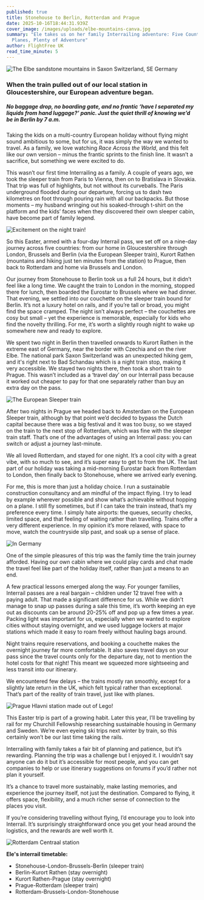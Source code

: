 ```yaml
---
published: true
title: Stonehouse to Berlin, Rotterdam and Prague
date: 2025-10-16T18:44:31.939Z
cover_image: /images/uploads/elbe-mountains-canva.jpg
summary: "Ele takes us on her family Interrailing adventure: Five Countries, No
  Planes, Plenty of Adventure"
author: FlightFree UK
read_time_minute: 5
---
```

![](/images/uploads/elbe-mountains-body-canva.jpg "The Elbe sandstone mountains in Saxon Switzerland, SE Germany")

### When the train pulled out of our local station in Gloucestershire, our European adventure began.

##### No baggage drop, no boarding gate, and no frantic ‘have I separated my liquids from hand luggage?’ panic. Just the quiet thrill of knowing we’d be in Berlin by 7 a.m.

Taking the kids on a multi-country European holiday without flying might sound ambitious to some, but for us, it was simply the way we wanted to travel. As a family, we love watching *Race Across the World*, and this felt like our own version – minus the frantic sprints to the finish line. It wasn’t a sacrifice, but something we were excited to do.

This wasn’t our first time Interrailing as a family. A couple of years ago, we took the sleeper train from Paris to Vienna, then on to Bratislava in Slovakia. That trip was full of highlights, but not without its curveballs. The Paris underground flooded during our departure, forcing us to dash two kilometres on foot through pouring rain with all our backpacks. But those moments – my husband wringing out his soaked-through t-shirt on the platform and the kids’ faces when they discovered their own sleeper cabin, have become part of family legend.

![](/images/uploads/boy-on-train-egeorge.jpg "Excitement on the night train!")

So this Easter, armed with a four-day Interrail pass, we set off on a nine-day journey across five countries: from our home in Gloucestershire through London, Brussels and Berlin (via the European Sleeper train), Kurort Rathen (mountains and hiking just ten minutes from the station) to Prague, then back to Rotterdam and home via Brussels and London.

Our journey from Stonehouse to Berlin took us a full 24 hours, but it didn’t feel like a long time. We caught the train to London in the morning, stopped there for lunch, then boarded the Eurostar to Brussels where we had dinner. That evening, we settled into our couchette on the sleeper train bound for Berlin. It’s not a luxury hotel on rails, and if you’re tall or broad, you might find the space cramped. The night isn’t always perfect – the couchettes are cosy but small – yet the experience is memorable, especially for kids who find the novelty thrilling. For me, it’s worth a slightly rough night to wake up somewhere new and ready to explore.

We spent two night in Berlin then travelled onwards to Kurort Rathen in the extreme east of Germany, near the border with Czechia and on the river Elbe. The national park Saxon Switzerland was an unexpected hiking gem, and it's right next to Bad Schandau which is a night train stop, making it very accessible. We stayed two nights there, then took a short train to Prague. This wasn’t included as a ‘travel day’ on our Interrail pass because it worked out cheaper to pay for that one separately rather than buy an extra day on the pass. 

![](/images/uploads/european-sleeper-egeorge.jpg "The European Sleeper train")

After two nights in Prague we headed back to Amsterdam on the European Sleeper train, although by that point we’d decided to bypass the Dutch capital because there was a big festival and it was too busy, so we stayed on the train to the next stop of Rotterdam, which was fine with the sleeper train staff. That’s one of the advantages of using an Interrail pass: you can switch or adjust a journey last-minute. 

We all loved Rotterdam, and stayed for one night. It’s a cool city with a great vibe, with so much to see, and it’s super easy to get to from the UK. The last part of our holiday was taking a mid-morning Eurostar back from Rotterdam to London, then finally back to Stonehouse, where we arrived early evening.

For me, this is more than just a holiday choice. I run a sustainable construction consultancy and am mindful of the impact flying. I try to lead by example wherever possible and show what’s achievable without hopping on a plane. I still fly sometimes, but if I can take the train instead, that’s my preference every time. I simply hate airports: the queues, security checks, limited space, and that feeling of waiting rather than travelling. Trains offer a very different experience. In my opinion it’s more relaxed, with space to move, watch the countryside slip past, and soak up a sense of place.

![](/images/uploads/sbahn-egeorge.jpg "In Germany")

One of the simple pleasures of this trip was the family time the train journey afforded. Having our own cabin where we could play cards and chat made the travel feel like part of the holiday itself, rather than just a means to an end.

A few practical lessons emerged along the way. For younger families, Interrail passes are a real bargain – children under 12 travel free with a paying adult. That made a significant difference for us. While we didn’t manage to snap up passes during a sale this time, it’s worth keeping an eye out as discounts can be around 20-25% off and pop up a few times a year. Packing light was important for us, especially when we wanted to explore cities without staying overnight, and we used luggage lockers at major stations which made it easy to roam freely without hauling bags around.

Night trains require reservations, and booking a couchette makes the overnight journey far more comfortable. It also saves travel days on your pass since the travel counts only for the departure day, not to mention the hotel costs for that night! This meant we squeezed more sightseeing and less transit into our itinerary.

We encountered few delays – the trains mostly ran smoothly, except for a slightly late return in the UK, which felt typical rather than exceptional. That’s part of the reality of train travel, just like with planes.

![](/images/uploads/prague-hlavni-egeorge.jpg "Prague Hlavni station made out of Lego!")

This Easter trip is part of a growing habit. Later this year, I’ll be travelling by rail for my Churchill Fellowship researching sustainable housing in Germany and Sweden. We’re even eyeing ski trips next winter by train, so this certainly won’t be our last time taking the rails.

Interrailing with family takes a fair bit of planning and patience, but it’s rewarding. Planning the trip was a challenge but I enjoyed it. I wouldn’t say anyone can do it but it’s accessible for most people, and you can get companies to help or use itinerary suggestions on forums if you’d rather not plan it yourself.

It’s a chance to travel more sustainably, make lasting memories, and experience the journey itself, not just the destination. Compared to flying, it offers space, flexibility, and a much richer sense of connection to the places you visit.

If you’re considering travelling without flying, I’d encourage you to look into Interrail. It’s surprisingly straightforward once you get your head around the logistics, and the rewards are well worth it.

![](/images/uploads/rotterdam-centraal-egeorge.jpg "Rotterdam Centraal station")

**E﻿le's interrail timetable:**

* S﻿tonehouse-London-Brussels-Berlin (sleeper train)
* B﻿erlin-Kurort Rathen (stay overnight)
* K﻿urort Rathen-Prague (stay overnight)
* P﻿rague-Rotterdam (sleeper train)
* R﻿otterdam-Brussels-London-Stonehouse